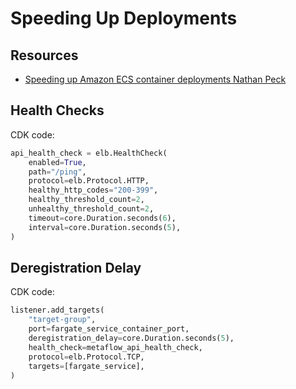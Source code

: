 # Speeding Up Deployments

Resources
---

- [Speeding up Amazon ECS container deployments Nathan Peck][1]

<!-- Links -->
[1]: https://nathanpeck.com/speeding-up-amazon-ecs-container-deployments/

Health Checks
---

CDK code:

```python
api_health_check = elb.HealthCheck(
    enabled=True,
    path="/ping",
    protocol=elb.Protocol.HTTP,
    healthy_http_codes="200-399",
    healthy_threshold_count=2,
    unhealthy_threshold_count=2,
    timeout=core.Duration.seconds(6),
    interval=core.Duration.seconds(5),
)
```

Deregistration Delay
---

CDK code:

```python
listener.add_targets(
    "target-group",
    port=fargate_service_container_port,
    deregistration_delay=core.Duration.seconds(5),
    health_check=metaflow_api_health_check,
    protocol=elb.Protocol.TCP,
    targets=[fargate_service],
)
```

